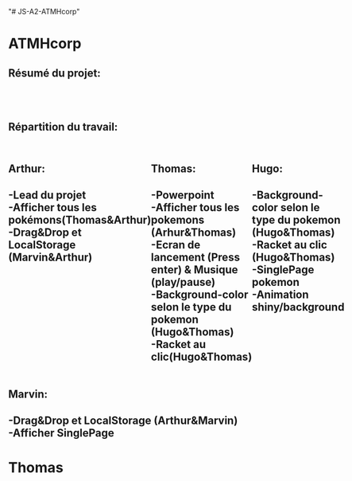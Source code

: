 "# JS-A2-ATMHcorp" 

<h1>ATMHcorp</h1>

<h2>Résumé du projet:<h2><br>

<h2>Répartition du travail:<h2>
  <div style="display:flex;">
    <div>
    <h4>Arthur:</h4>
    <p>-Lead du projet<br>-Afficher tous les pokémons(Thomas&Arthur)<br>-Drag&Drop et LocalStorage (Marvin&Arthur)</p>
  </div>
    <div>
      <h4>Thomas:</h4>
      <p>-Powerpoint <br>-Afficher tous les pokemons (Arhur&Thomas)<br>-Ecran de lancement (Press enter) & Musique (play/pause)<br>-Background-color selon le type du pokemon (Hugo&Thomas)<br>-Racket au clic(Hugo&Thomas)</p></div>  
    <div>
  <h4>Hugo:</h4>
      <p>-Background-color selon le type du pokemon (Hugo&Thomas)<br>-Racket au clic (Hugo&Thomas)<br>-SinglePage pokemon<br>-Animation shiny/background</p></div>  
  </div>
  <div>
  <h4>Marvin:</h4>
      <p>-Drag&Drop et LocalStorage (Arthur&Marvin)<br>-Afficher SinglePage</p></div>  
  </div>
  
  
  

<h1> Thomas </h1>
